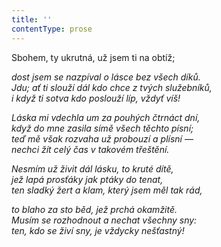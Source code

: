 ```yaml
---
title: ''
contentType: prose
---
```


<section>

Sbohem, ty ukrutná, už jsem ti na obtíž;

_dost jsem se nazpíval o lásce bez všech díků.  
Jdu; ať ti slouží dál kdo chce z tvých služebníků,  
i když ti sotva kdo poslouží líp, vždyť víš!_

</section>

<section>

_Láska mi vdechla um za pouhých čtrnáct dní,  
když do mne zasila símě všech těchto písní;  
teď mě však rozvaha už probouzí a plísní —  
nechci žít celý čas v takovém třeštění._

</section>

<section>

_Nesmím už živit dál lásku, to kruté dítě,  
jež lapá prosťáky jak ptáky do tenat,  
ten sladký žert a klam, který jsem měl tak rád,_

</section>

<section>

_to blaho za sto běd, jež prchá okamžitě.  
Musím se rozhodnout a nechat všechny sny:  
ten, kdo se živí sny, je vždycky nešťastný!_

</section>
